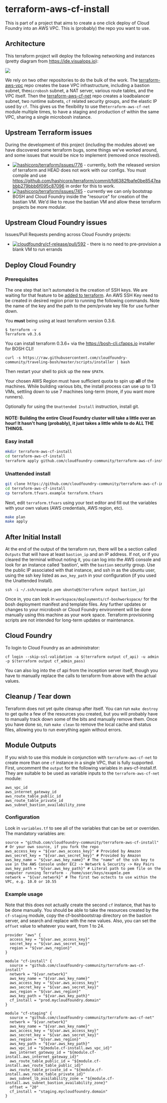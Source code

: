 terraform-aws-cf-install
========================

This is part of a project that aims to create a one click deploy of Cloud Foundry into an AWS VPC. This is (probably) the repo you want to use.

Architecture
------------

This terraform project will deploy the following networking and instances (pretty diagram from https://ide.visualops.io):

![](http://cl.ly/image/232j3o2A1X2o/cf-tiny-deployment.png)

We rely on two other repositories to do the bulk of the work. The [terraform-aws-vpc](https://github.com/cloudfoundry-community/terraform-aws-vpc) repo creates the base VPC infrastructure, including a bastion subnet, the`microbosh` subnet, a NAT server, various route tables, and the VPC itself. Then the [terraform-aws-cf-net](https://github.com/cloudfoundry-community/terraform-aws-cf-net) repo creates a loadbalancer subnet, two runtime subnets, `cf` related security groups, and the elastic IP used by `cf`. This gives us the flexibility to use the`terraform-aws-cf-net` module multiple times, to have a staging and production cf within the same VPC, sharing a single microbosh instance.

Upstream Terraform issues
-------------------------

During the development of this project (including the modules above) we have discovered some terraform bugs, some things we've worked around, and some issues that would be nice to implement (removed once resolved).

- [![hashicorp/terraform/issues/776](https://github-shields.com/github/hashicorp/terraform/issues/776.svg)](https://github-shields.com/github/hashicorp/terraform/issues/776) - currently, both the released version of terraform and HEAD does not work with our configs. You must compile and use https://github.com/hashicorp/terraform/commit/fd6382fbafe0be8547eabbb279bbb6f095c87096 in order for this to work.
-	[![hashicorp/terraform/issues/745](https://github-shields.com/github/hashicorp/terraform/issues/745.svg)](https://github-shields.com/github/hashicorp/terraform/issues/745) - currently we can only bootstrap BOSH and Cloud Foundry inside the "resource" for creation of the bastian VM. We'd like to reuse the bastian VM and allow these terraform projects be more modular.

Upstream Cloud Foundry issues
-----------------------------

Issues/Pull Requests pending across Cloud Foundry projects:

-	[![cloudfoundry/cf-release/pull/592](https://github-shields.com/github/cloudfoundry/cf-release/pull/592.svg)](https://github-shields.com/github/cloudfoundry/cf-release/pull/592) - there is no need to pre-provision a blank VM to run errands

Deploy Cloud Foundry
--------------------

### Prerequisites

The one step that isn't automated is the creation of SSH keys. We are waiting for that feature to be [added to terraform](https://github.com/hashicorp/terraform/issues/28). An AWS SSH Key need to be created in desired region prior to running the following commands. Note the name of the key and the path to the pem/private key file for use further down.

You **must** being using at least terraform version 0.3.6.

```
$ terraform -v
Terraform v0.3.6
```

You can install terraform 0.3.6+ via the https://bosh-cli.cfapps.io installer for BOSH CLI!

```
curl -s https://raw.githubusercontent.com/cloudfoundry-community/traveling-bosh/master/scripts/installer | bash
```

Then restart your shell to pick up the new `$PATH`.

Your chosen AWS Region must have sufficient quota to spin up **all** of the machines. While building various bits, the install process can use up to 13 VMs, settling down to use 7 machines long-term (more, if you want more runners).

Optionally for using the `Unattended Install` instruction, install git.

#### NOTE: Building the entire Cloud Foundry cluster will take a little over an hour! It hasn't hung (probably), it just takes a little while to do ALL THE THINGS.

### Easy install

```bash
mkdir terraform-aws-cf-install
cd terraform-aws-cf-install
terraform apply github.com/cloudfoundry-community/terraform-aws-cf-install
```

### Unattended install

```bash
git clone https://github.com/cloudfoundry-community/terraform-aws-cf-install
cd terraform-aws-cf-install
cp terraform.tfvars.example terraform.tfvars
```

Next, edit `terraform.tfvars` using your text editor and fill out the variables with your own values (AWS credentials, AWS region, etc).

```bash
make plan
make apply
```

After Initial Install
---------------------

At the end of the output of the terraform run, there will be a section called `Outputs` that will have at least `bastion_ip` and an IP address. If not, or if you cleared the terminal without noting it, you can log into the AWS console and look for an instance called 'bastion', with the `bastion` security group. Use the public IP associated with that instance, and ssh in as the ubuntu user, using the ssh key listed as `aws_key_path` in your configuration (if you used the Unattended Install).

```
ssh -i ~/.ssh/example.pem ubuntu@$(terraform output bastion_ip)
```

Once in, you can look in `workspace/deployments/cf-boshworkspace/` for the bosh deployment manifest and template files. Any further updates or changes to your microbosh or Cloud Foundry environment will be done manually using this machine as your work space. Terraform provisioning scripts are not intended for long-term updates or maintenance.

Cloud Foundry
-------------

To login to Cloud Foundry as an administrator:

```
cf login --skip-ssl-validation -a $(terraform output cf_api) -u admin -p $(terraform output cf_admin_pass)
```

You can also log into the cf api from the inception server itself, though you have to manually replace the calls to terraform from above with the actual values.

Cleanup / Tear down
-------------------

Terraform does not yet quite cleanup after itself. You can run `make destroy` to get quite a few of the resources you created, but you will probably have to manually track down some of the bits and manually remove them. Once you have done so, run `make clean` to remove the local cache and status files, allowing you to run everything again without errors.

Module Outputs
--------------

If you wish to use this module in conjunction with `terraform-aws-cf-net` to create more than one `cf` instance in a single VPC, that is fully supported. First, uncomment the `output` for the following variables in aws-cf-install.tf. They are suitable to be used as variable inputs to the `terraform-aws-cf-net` module:

```
aws_vpc_id
aws_internet_gateway_id
aws_route_table_public_id
aws_route_table_private_id
aws_subnet_bastion_availability_zone
```

### Configuration

Look in `variables.tf` to see all of the variables that can be set or overriden. The mandatory variables are:

```
source = "github.com/cloudfoundry-community/terraform-aws-cf-install" # Or your own source, if you fork the repo
aws_access_key = "${var.aws_access_key}" # Provided by Amazon
aws_secret_key = "${var.aws_secret_key}" # Provided by Amazon
aws_key_name = "${var.aws_key_name}" # The "name" of the ssh key to use in the AWS Console under EC2 -> Network & Security -> Key Pairs
aws_key_path = "${var.aws_key_path}" # Literal path to pem file on the computer running Terraform - /home/user/keys/exapmle.pem
network = "${var.network}" # The first two octects to use within the VPC, e.g. 10.0 or 10.55
```

### Example usage

Note that this does not actually create the second `cf` instance, that has to be done manually. You should be able to take the resources created by the `cf-staging` module, copy the cf-boshbootstrap directory on the bastion server, and search and replace with the new values. Also, you can set the `offset` value to whatever you want, from 1 to 24.

```
provider "aws" {
  access_key = "${var.aws_access_key}"
  secret_key = "${var.aws_secret_key}"
  region = "${var.aws_region}"
}

module "cf-install" {
  source = "github.com/cloudfoundry-community/terraform-aws-cf-install"
  network = "${var.network}"
  aws_key_name = "${var.aws_key_name}"
  aws_access_key = "${var.aws_access_key}"
  aws_secret_key = "${var.aws_secret_key}"
  aws_region = "${var.aws_region}"
  aws_key_path = "${var.aws_key_path}"
  cf_install = "prod.mycloudfoundry.domain"
}

module "cf-staging" {
  source = "github.com/cloudfoundry-community/terraform-aws-cf-net"
  network = "${var.network}"
  aws_key_name = "${var.aws_key_name}"
  aws_access_key = "${var.aws_access_key}"
  aws_secret_key = "${var.aws_secret_key}"
  aws_region = "${var.aws_region}"
  aws_key_path = "${var.aws_key_path}"
  aws_vpc_id = "${module.cf-install.aws_vpc_id}"
  aws_internet_gateway_id = "${module.cf-install.aws_internet_gateway_id}"
  aws_route_table_public_id = "${module.cf-install.aws_route_table_public_id}"
  aws_route_table_private_id = "${module.cf-install.aws_route_table_private_id}"
  aws_subnet_lb_availability_zone = "${module.cf-install.aws_subnet_bastion_availability_zone}"
  offset = "20"
  cf_install = "staging.mycloudfoundry.domain"
}
```
